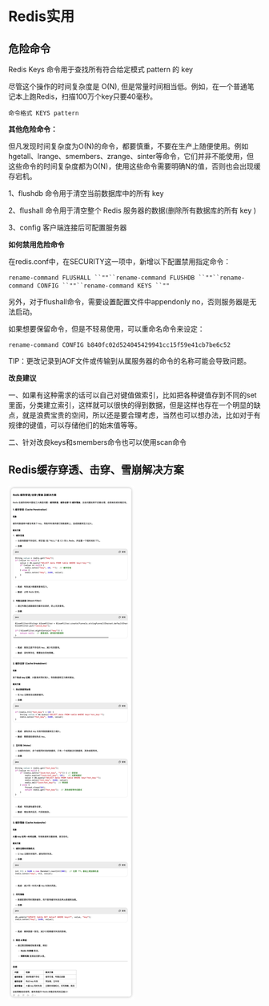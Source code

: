 # Redis实用

## 危险命令

Redis Keys 命令用于查找所有符合给定模式 pattern 的 key

尽管这个操作的时间复杂度是 O(N), 但是常量时间相当低。例如，在一个普通笔记本上跑Redis，扫描100万个key只要40毫秒。

```redis
命令格式 KEYS pattern
```

**其他危险命令：**

但凡发现时间复杂度为O(N)的命令，都要慎重，不要在生产上随便使用。例如hgetall、lrange、smembers、zrange、sinter等命令，它们并非不能使用，但这些命令的时间复杂度都为O(N)，使用这些命令需要明确N的值，否则也会出现缓存宕机。

1、flushdb 命令用于清空当前数据库中的所有 key

2、flushall 命令用于清空整个 Redis 服务器的数据(删除所有数据库的所有 key )

3、config 客户端连接后可配置服务器

**如何禁用危险命令**

在redis.conf中，在SECURITY这一项中，新增以下配置禁用指定命令：

```
rename-command FLUSHALL ``""``rename-command FLUSHDB ``""``rename-command CONFIG ``""``rename-command KEYS ``""
```

另外，对于flushall命令，需要设置配置文件中appendonly no，否则服务器是无法启动。

如果想要保留命令，但是不轻易使用，可以重命名命令来设定：

```
rename-command CONFIG b840fc02d524045429941cc15f59e41cb7be6c52
```

TIP：更改记录到AOF文件或传输到从属服务器的命令的名称可能会导致问题。

**改良建议**

一、如果有这种需求的话可以自己对键值做索引，比如把各种键值存到不同的set里面，分类建立索引，这样就可以很快的得到数据，但是这样也存在一个明显的缺点，就是浪费宝贵的空间，所以还是要合理考虑，当然也可以想办法，比如对于有规律的键值，可以存储他们的始末值等等。

二、针对改良keys和smembers命令也可以使用scan命令

## Redis缓存穿透、击穿、雪崩解决方案

![image-20250316184442961](image/image-20250316184442961-2121884-2121886.png)